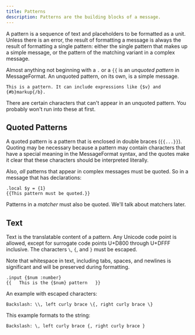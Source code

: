 ```yaml
---
title: Patterns
description: Patterns are the building blocks of a message.
---
```


A pattern is a sequence of text and placeholders to be formatted as a unit. Unless there is an error, the result of formatting a message is always the result of formatting a single pattern: either the single pattern that makes up a simple message, or the pattern of the matching variant in a complex message.

Almost anything not beginning with a `.` or a `{{` is an _unquoted pattern_ in MessageFormat. An unquoted pattern, on its own, is a simple message.

```mf2
This is a pattern. It can include expressions like {$v} and {#b}markup{/b}.
```

There are certain characters that can't appear in an unquoted pattern. You probably won't run into these at first.

## Quoted Patterns

A quoted pattern is a pattern that is enclosed in double braces (`{{...}}`). Quoting may be necessary because a pattern may contain characters that have a special meaning in the MessageFormat syntax, and the quotes make it clear that these characters should be interpreted literally.

Also, *all* patterns that appear in complex messages must be quoted. So in a message that has declarations:

```mf2
.local $y = {1}
{{This pattern must be quoted.}}
```

Patterns in a _matcher_ must also be quoted. We'll talk about matchers later.

## Text

Text is the translatable content of a pattern. Any Unicode code point is allowed, except for surrogate code points U+D800 through U+DFFF inclusive. The characters `\`, `{`, and `}` must be escaped.

Note that whitespace in text, including tabs, spaces, and newlines is significant and will be preserved during formatting.

```mf2
.input {$num :number}
{{   This is the {$num} pattern   }}
```

An example with escaped characters:

```mf2
Backslash: \\, left curly brace \{, right curly brace \}
```

This example formats to the string:

```
Backslash: \, left curly brace {, right curly brace }
```
